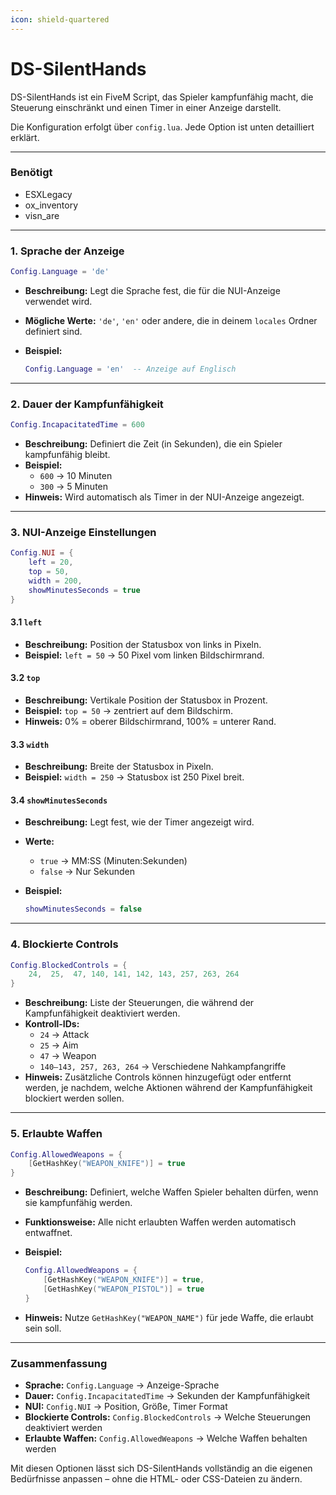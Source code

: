 ```yaml
---
icon: shield-quartered
---
```


# DS-SilentHands



DS-SilentHands ist ein FiveM Script, das Spieler kampfunfähig macht, die Steuerung einschränkt und einen Timer in einer Anzeige darstellt.

Die Konfiguration erfolgt über `config.lua`. Jede Option ist unten detailliert erklärt.

***

### Benötigt

* ESXLegacy
* ox\_inventory
* visn\_are

***

### 1. Sprache der Anzeige

```lua
Config.Language = 'de'
```

* **Beschreibung:** Legt die Sprache fest, die für die NUI-Anzeige verwendet wird.
* **Mögliche Werte:** `'de'`, `'en'` oder andere, die in deinem `locales` Ordner definiert sind.
*   **Beispiel:**

    ```lua
    Config.Language = 'en'  -- Anzeige auf Englisch
    ```

***

### 2. Dauer der Kampfunfähigkeit

```lua
Config.IncapacitatedTime = 600
```

* **Beschreibung:** Definiert die Zeit (in Sekunden), die ein Spieler kampfunfähig bleibt.
* **Beispiel:**
  * `600` → 10 Minuten
  * `300` → 5 Minuten
* **Hinweis:** Wird automatisch als Timer in der NUI-Anzeige angezeigt.

***

### 3. NUI-Anzeige Einstellungen

```lua
Config.NUI = {
    left = 20,
    top = 50,
    width = 200,
    showMinutesSeconds = true
}
```

#### 3.1 `left`

* **Beschreibung:** Position der Statusbox von links in Pixeln.
* **Beispiel:** `left = 50` → 50 Pixel vom linken Bildschirmrand.

#### 3.2 `top`

* **Beschreibung:** Vertikale Position der Statusbox in Prozent.
* **Beispiel:** `top = 50` → zentriert auf dem Bildschirm.
* **Hinweis:** 0% = oberer Bildschirmrand, 100% = unterer Rand.

#### 3.3 `width`

* **Beschreibung:** Breite der Statusbox in Pixeln.
* **Beispiel:** `width = 250` → Statusbox ist 250 Pixel breit.

#### 3.4 `showMinutesSeconds`

* **Beschreibung:** Legt fest, wie der Timer angezeigt wird.
* **Werte:**
  * `true` → MM:SS (Minuten:Sekunden)
  * `false` → Nur Sekunden
*   **Beispiel:**

    ```lua
    showMinutesSeconds = false
    ```

***

### 4. Blockierte Controls

```lua
Config.BlockedControls = {
    24,  25,  47, 140, 141, 142, 143, 257, 263, 264
}
```

* **Beschreibung:** Liste der Steuerungen, die während der Kampfunfähigkeit deaktiviert werden.
* **Kontroll-IDs:**
  * `24` → Attack
  * `25` → Aim
  * `47` → Weapon
  * `140–143, 257, 263, 264` → Verschiedene Nahkampfangriffe
* **Hinweis:** Zusätzliche Controls können hinzugefügt oder entfernt werden, je nachdem, welche Aktionen während der Kampfunfähigkeit blockiert werden sollen.

***

### 5. Erlaubte Waffen

```lua
Config.AllowedWeapons = {
    [GetHashKey("WEAPON_KNIFE")] = true
}
```

* **Beschreibung:** Definiert, welche Waffen Spieler behalten dürfen, wenn sie kampfunfähig werden.
* **Funktionsweise:** Alle nicht erlaubten Waffen werden automatisch entwaffnet.
*   **Beispiel:**

    ```lua
    Config.AllowedWeapons = {
        [GetHashKey("WEAPON_KNIFE")] = true,
        [GetHashKey("WEAPON_PISTOL")] = true
    }
    ```
* **Hinweis:** Nutze `GetHashKey("WEAPON_NAME")` für jede Waffe, die erlaubt sein soll.

***

### Zusammenfassung

* **Sprache:** `Config.Language` → Anzeige-Sprache
* **Dauer:** `Config.IncapacitatedTime` → Sekunden der Kampfunfähigkeit
* **NUI:** `Config.NUI` → Position, Größe, Timer Format
* **Blockierte Controls:** `Config.BlockedControls` → Welche Steuerungen deaktiviert werden
* **Erlaubte Waffen:** `Config.AllowedWeapons` → Welche Waffen behalten werden

Mit diesen Optionen lässt sich DS-SilentHands vollständig an die eigenen Bedürfnisse anpassen – ohne die HTML- oder CSS-Dateien zu ändern.
